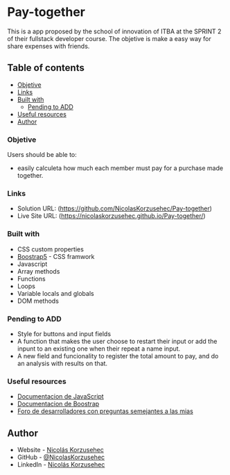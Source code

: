 # Pay-together
This is a app proposed by the school of innovation of ITBA at the SPRINT 2 of their fullstack developer course. The objetive is make a easy way for share expenses with friends.


## Table of contents

  - [Objetive](#objetive)
  - [Links](#links)
  - [Built with](#built-with)
    - [Pending to ADD](#pending-to-add )
  - [Useful resources](#useful-resources)
  - [Author](#author)


### Objetive

Users should be able to:

- easily calculeta how much each member must pay for a purchase made together.


### Links

- Solution URL: (https://github.com/NicolasKorzusehec/Pay-together)
- Live Site URL: (https://nicolaskorzusehec.github.io/Pay-together/)


### Built with

- CSS custom properties
- [Boostrap5](https://getbootstrap.com/) - CSS framwork
- Javascript
- Array methods
- Functions
- Loops
- Variable locals and globals
- DOM methods

### Pending to ADD

- Style for buttons and input fields
- A function that makes the user choose to restart their input or add the inpunt to an existing one when their repeat a name input.
- A new field and funcionality to register the total amount to pay, and do an analysis with results on that.

### Useful resources

- [Documentacion de JavaScript](https://es.javascript.info/)
- [Documentacion de Boostrap](https://getbootstrap.com/)
- [Foro de desarrolladores con preguntas semejantes a las mias](https://es.stackoverflow.com/)


## Author

- Website - [Nicolás Korzusehec](https://www.your-site.com)
- GitHub - [@NicolasKorzusehec](https://github.com/NicolasKorzusehec)
- LinkedIn - [Nicolás Korzusehec](https://www.linkedin.com/in/nicol%C3%A1s-korzusehec/)
